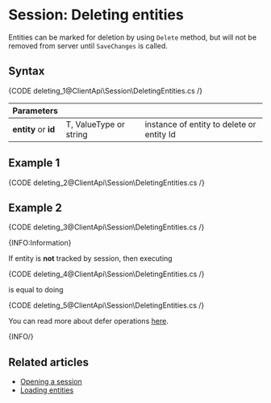 # Session: Deleting entities

Entities can be marked for deletion by using `Delete` method, but will not be removed from server until `SaveChanges` is called.

## Syntax

{CODE deleting_1@ClientApi\Session\DeletingEntities.cs /}

| Parameters | | |
| ------------- | ------------- | ----- |
| **entity** or **id** | T, ValueType or string | instance of entity to delete or entity Id |

## Example 1

{CODE deleting_2@ClientApi\Session\DeletingEntities.cs /}

## Example 2

{CODE deleting_3@ClientApi\Session\DeletingEntities.cs /}

{INFO:Information}

If entity is **not** tracked by session, then executing

{CODE deleting_4@ClientApi\Session\DeletingEntities.cs /}

is equal to doing

{CODE deleting_5@ClientApi\Session\DeletingEntities.cs /}

You can read more about defer operations [here](./how-to/defer-operations).

{INFO/}

## Related articles

- [Opening a session](./opening-a-session)  
- [Loading entities](./loading-entities)  
